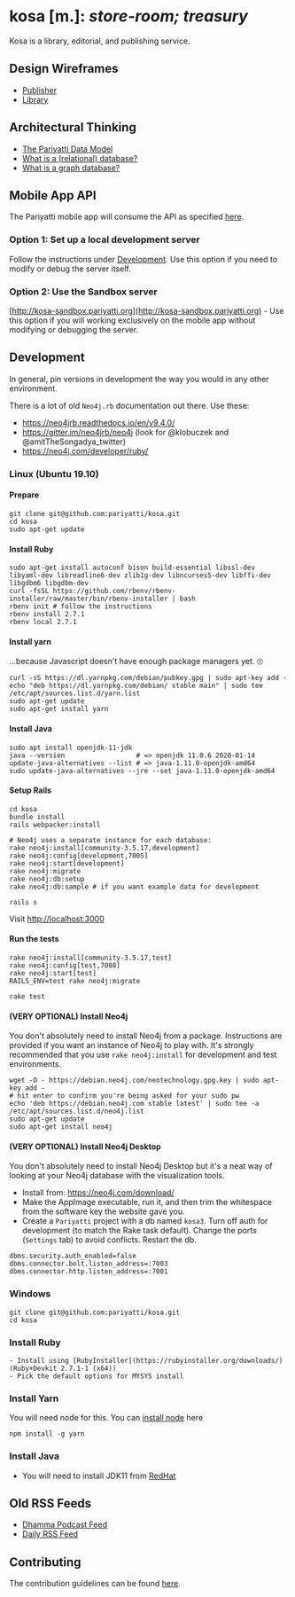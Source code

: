 # kosa [m.]: _store-room; treasury_

Kosa is a library, editorial, and publishing service.

## Design Wireframes

- [Publisher](https://whimsical.com/4tTbGHDiYkYXj7cUnTBSTb)
- [Library](https://whimsical.com/6LN2LDkv1bRyyuojyiJ8oV)

## Architectural Thinking

- [The Pariyatti Data Model](https://github.com/pariyatti/agga/blob/master/docs/data-models.pdf)
- [What is a (relational) database?](https://docs.google.com/document/d/1QuiWPaAUH9_UOeBouGGCgF_FyRRhoL4uLkfKvSsbw2o/edit#)
- [What is a graph database?](https://neo4j.com/developer/graph-database/)

## Mobile App API

The Pariyatti mobile app will consume the API as specified [here](https://github.com/pariyatti/kosa/blob/master/docs/api.md).

### Option 1: Set up a local development server

Follow the instructions under [Development](https://github.com/pariyatti/kosa#development). Use this option if you need to modify or debug the server itself.

### Option 2: Use the Sandbox server

[http://kosa-sandbox.pariyatti.org](http://kosa-sandbox.pariyatti.org) - Use this option if you will working exclusively on the mobile app without modifying or debugging the server.

## Development

In general, pin versions in development the way you would in any other environment.

There is a lot of old `Neo4j.rb` documentation out there. Use these:

- https://neo4jrb.readthedocs.io/en/v9.4.0/
- https://gitter.im/neo4jrb/neo4j (look for @klobuczek and @amitTheSongadya_twitter)
- https://neo4j.com/developer/ruby/

### Linux (Ubuntu 19.10)

#### Prepare

```
git clone git@github.com:pariyatti/kosa.git
cd kosa
sudo apt-get update
```

#### Install Ruby

```
sudo apt-get install autoconf bison build-essential libssl-dev libyaml-dev libreadline6-dev zlib1g-dev libncurses5-dev libffi-dev libgdbm6 libgdbm-dev
curl -fsSL https://github.com/rbenv/rbenv-installer/raw/master/bin/rbenv-installer | bash
rbenv init # follow the instructions
rbenv install 2.7.1
rbenv local 2.7.1
```

#### Install yarn

...because Javascript doesn't have enough package managers yet. 🙄

```
curl -sS https://dl.yarnpkg.com/debian/pubkey.gpg | sudo apt-key add -
echo "deb https://dl.yarnpkg.com/debian/ stable main" | sudo tee /etc/apt/sources.list.d/yarn.list
sudo apt-get update
sudo apt-get install yarn
```

#### Install Java

```
sudo apt install openjdk-11-jdk
java --version                  # => openjdk 11.0.6 2020-01-14
update-java-alternatives --list # => java-1.11.0-openjdk-amd64
sudo update-java-alternatives --jre --set java-1.11.0-openjdk-amd64
```

#### Setup Rails

```
cd kosa
bundle install
rails webpacker:install

# Neo4j uses a separate instance for each database:
rake neo4j:install[community-3.5.17,development]
rake neo4j:config[development,7005]
rake neo4j:start[development]
rake neo4j:migrate
rake neo4j:db:setup
rake neo4j:db:sample # if you want example data for development

rails s
```

Visit [http://localhost:3000](http://localhost:3000)

#### Run the tests

```
rake neo4j:install[community-3.5.17,test]
rake neo4j:config[test,7008]
rake neo4j:start[test]
RAILS_ENV=test rake neo4j:migrate

rake test
```

#### (VERY OPTIONAL) Install Neo4j

You don't absolutely need to install Neo4j from a package. Instructions are provided if you want an instance of Neo4j to play with. It's strongly recommended that you use `rake neo4j:install` for development and test environments.

```
wget -O - https://debian.neo4j.com/neotechnology.gpg.key | sudo apt-key add -
# hit enter to confirm you're being asked for your sudo pw
echo 'deb https://debian.neo4j.com stable latest' | sudo tee -a /etc/apt/sources.list.d/neo4j.list
sudo apt-get update
sudo apt-get install neo4j
```

#### (VERY OPTIONAL) Install Neo4j Desktop

You don't absolutely need to install Neo4j Desktop but it's a neat way of looking at your Neo4j database with the visualization tools.

- Install from: https://neo4j.com/download/
- Make the AppImage executable, run it, and then trim the whitespace from the software key the website gave you.
- Create a `Pariyatti` project with a db named `kosa3`. Turn off auth for development (to match the Rake task default). Change the ports (`Settings` tab) to avoid conflicts. Restart the db.

```
dbms.security.auth_enabled=false
dbms.connector.bolt.listen_address=:7003
dbms.connector.http.listen_address=:7001
```

### Windows
```
git clone git@github.com:pariyatti/kosa.git
cd kosa
```

### Install Ruby
```
- Install using [RubyInstaller](https://rubyinstaller.org/downloads/) (Ruby+Devkit 2.7.1-1 (x64))
- Pick the default options for MYSYS install
```

### Install Yarn

You will need node for this. You can [install node]() here
```
npm install -g yarn
```

### Install Java

- You will need to install JDK11 from [RedHat](https://developers.redhat.com/products/openjdk/download)


## Old RSS Feeds

- [Dhamma Podcast Feed](http://feeds.pariyatti.org/dhammapodcasts)
- [Daily RSS Feed](https://www.pariyatti.org/Free-Resources/Daily-Words/RSS-Feeds)

## Contributing

The contribution guidelines can be found [here](https://github.com/pariyatti/agga/blob/master/CONTRIBUTING.md).
